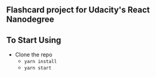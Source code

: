 ## Flashcard project for Udacity's React Nanodegree

## To Start Using

* Clone the repo
  - `yarn install`
  - `yarn start`